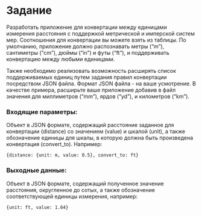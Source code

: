 # Задание 
Разработать приложение для конвертации между единицами измерения расстояния с
поддержкой метрической и имперской систем мер. Соотношения для конвертации вы
можете взять из таблицы. По умолчанию, приложение должно распознавать метры (“m”),
сантиметры (“cm”), дюймы (“in”) и футы (“ft”), и поддерживать конвертацию между любыми
единицами.

Также необходимо реализовать возможность расширять список поддерживаемых единиц
путем задания правил конвертации посредством JSON файла. Формат JSON файла - на
ваше усмотрение. В качестве примера, расширьте ваше приложение добавив в файл
значения для миллиметров (“mm”), ярдов (“yd”), и километров (“km”).

### Входящие параметры:
Объект в JSON формате, содержащий расстояние заданное для конвертации (distance) со
значением (value) и шкалой (unit), a также обозначение единицы для шкалы, в которую
должна быть произведена конвертация (convert_to). Например:

```{distance: {unit: m, value: 0.5}, convert_to: ft}```

### Выходные данные:
Объект в JSON формате, содержащий полученное значение расстояния, округленное до
сотых, а также обозначение соответствующей единицы измерения, например:

```{unit: ft, value: 1.64}```

